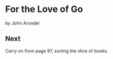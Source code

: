 
# For the Love of Go

by John Arundel

## Next

Carry on from page 97, sorting the slice of books.
